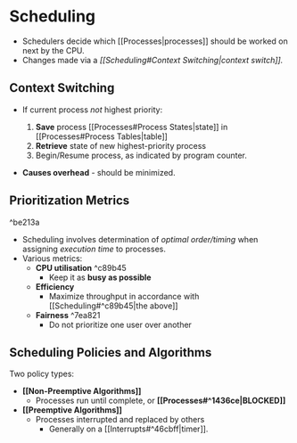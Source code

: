 # Scheduling

- Schedulers decide which [[Processes|processes]] should be worked on next by the CPU.
- Changes made via a *[[Scheduling#Context Switching|context switch]].*

## Context Switching

- If current process *not* highest priority:
	1) **Save** process [[Processes#Process States|state]] in [[Processes#Process Tables|table]]
	2) **Retrieve** state of new highest-priority process
	3) Begin/Resume process, as indicated by program counter.

- **Causes overhead** - should be minimized.

## Prioritization Metrics

^be213a

- Scheduling involves determination of *optimal order/timing* when assigning *execution time* to processes.
- Various metrics:
	- **CPU utilisation** ^c89b45
		- Keep it as **busy as possible**
	- **Efficiency**
		- Maximize throughput in accordance with [[Scheduling#^c89b45|the above]]
	- **Fairness** ^7ea821
		- Do not prioritize one user over another

## Scheduling Policies and Algorithms

Two policy types:
- **[[Non-Preemptive Algorithms]]**
	- Processes run until complete, or **[[Processes#^1436ce|BLOCKED]]** 
- **[[Preemptive Algorithms]]**
	- Processes interrupted and replaced by others
		- Generally on a [[Interrupts#^46cbff|timer]].